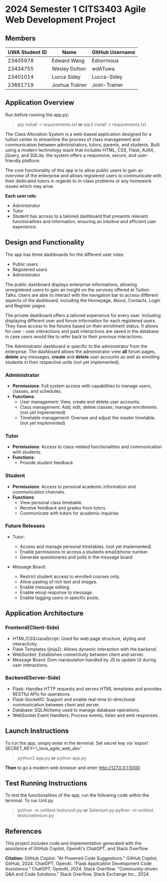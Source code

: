 # 2024 Semester 1 CITS3403 Agile Web Development Project

## Members
| UWA Student ID | Name           | GitHub Username |
|--------|----------------|-----------------|
| 23405978 | Edward Wang       | Ednormous         |
| 23434755 | Wesley Dutton     | wdATuwa           |
| 23401014 | Lucca Sidey    |  Lucca-Sidey     |
| 23661719 | Joshua Trainer  |  Josh-Trainer    |

## Application Overview

Run before running the app.py:

> pip install -r requirements.txt
**or**
> pip3 install -r requirements.txt

The Class Allocation System is a web-based application designed for a tuition center to streamline the process of class management and communication between administrators, tutors, parents, and students. Built using a modern technology stack that includes HTML, CSS, Flask, AJAX, jQuery, and SQLite, the system offers a responsive, secure, and user-friendly platform.

The core functionality of this app is to allow public users to gain an overview of the enterprise and allows registered users to communicate with their dedicated tutors in regards to in-class problems or any homework issues which may arise. 

**Each user role:**
- Administrator 
- Tutor
- Student
has access to a tailored dashboard that presents relevant functionalities and information, ensuring an intuitive and efficient user experience.
   
## Design and Functionality

The app has three dashboards for the different user roles:
- Public users
- Registered users
- Administrator

The public dashboard displays enterprise informations, allowing unregistered users to gain an insight on the services offered at Tuition Talks. Users are able to interact with the navigation bar to access different aspects of the dashboard, including the Homepage, About, Contacts, Login and Register pages. 

The private dashboard offers a tailored experience for every user. Including displaying different user and forum information for each registered users. They have access to the forums based on their enrollment status. It allows for user - user interactions and past interactions are saved in the database in case users would like to refer back to their previous interactions.

The Administrator dashboard is specific to the administrator from the enterprise. The dashboard allows the administrator view **all** forum pages, **delete** any messages, **create** and **delete** user accounts as well as enrolling students in their respective units (not yet implemented). 

### Administrator

- **Permissions**: Full system access with capabilities to manage users, classes, and schedules.
- **Functions**:
  - User management: View, create and delete user accounts.
  - Class management: Add, edit, delete classes; manage enrollments. (not yet implemented)
  - Timetable management: Oversee and adjust the master timetable. (not yet implemented)

### Tutor

- **Permissions**: Access to class-related functionalities and communication with students.
- **Functions**:
  - Provide student feedback
  


### Student

- **Permissions**: Access to personal academic information and communication channels.
- **Functions**:
  - View personal class timetable.
  - Receive feedback and grades from tutors.
  - Communicate with tutors for academic inquiries 


### Future Releases
- Tutor:
  - Access and manage personal timetables. (not yet implemented)
  - Enable permissions to access a students email/phone number.
  - Generate questionares and polls in the message board

- Message Board:
   - Restrict student access to enrolled courses only.
   - Allow pasting of rich text and images.
   - Enable message editing.
   - Enable emoji response to message.
   - Enable tagging users in specific posts.


## Application Architecture

   ### Frontend(Client-Side)
   -   HTML/CSS/JavaScript: Used for web page structure, styling and interactivity.
   -   Flask Templates (jinja2): Allows dynamic interaction with the backend.
   -   WebSocket: Establishes connectivity between client and server.
   -   Message Board: Dom manipulation handled by JS to update UI during user interactions.

   ### Backend(Server-Side)
   -   Flask: Handles HTTP requests and serves HTML templates and provides RESTful APIs for operations.
   -   Flask-SocketIO: Support and enable real-time bi-directional communication between client and server.
   -   Database: SQLAlchemy used to manage database operations.
   -   WebSocket Event Handlers: Process events, listen and emit responses.
     

## Launch Instructions
To run the app, simply enter in the terminal: 
Set secret key via 'export SECRET_KEY='i_love_agile_web_dev'
> python3 app.py
**or**
> python app.py

**Then** to go a modern web browser and enter http://127.0.0.1:5000


## Test Running Instructions

To test the functionalities of the app, run the following code within the terminal.
To run Unit.py
> python -m unittest tests/unit.py
**or**
Selenium.py
> python -m unittest tests/selenium.py

## References

This project includes code and implementation generated with the assistance of GitHub Copilot, OpenAI's ChatGPT, and Stack Overflow.

**Citation:**
GitHub Copilot. "AI-Powered Code Suggestions." GitHub Copilot, GitHub, 2024.
ChatGPT, OpenAI. "Flask Application Development Code Assistance." ChatGPT, OpenAI, 2024.
Stack Overflow. "Community-driven Q&A and Code Solutions." Stack Overflow, Stack Exchange Inc., 2024.

